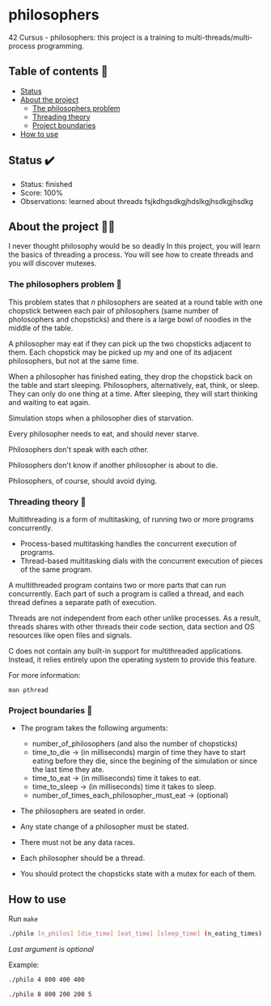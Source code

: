 # philosophers

42 Cursus - philosophers: this project is a training to multi-threads/multi-process programming.

## Table of contents 📑
- [Status](#status)
- [About the project](#about-the-project)
    * [The philosophers problem](#the-philosophers-problem)
    * [Threading theory](#threading-theory)
    * [Project boundaries](#project-boundaries)
- [How to use](#how-to-use)

## Status ✔️
- Status: finished
- Score: 100%
- Observations: learned about threads fsjkdhgsdkgjhdslkgjhsdkgjhsdkg

## About the project 👩‍💻

I never thought philosophy would be so deadly
In this project, you will learn the basics of threading a process. You will see how to create threads and you will discover mutexes.

### The philosophers problem 🥢

This problem states that *n* philosophers are seated at a round table with one chopstick between each pair of philosophers (same number of pholosophers and chopsticks) and there is a large bowl of noodles in the middle of the table. 

A philosopher may eat if they can pick up the two chopsticks adjacent to them. Each chopstick may be picked up my and one of its adjacent philosophers, but not at the same time. 

When a philosopher has finished eating, they drop the chopstick back on the table and start sleeping. Philosophers, alternatively, eat, think, or sleep. They can only do one thing at a time. After sleeping, they will start thinking and waiting to eat again. 

Simulation stops when a philosopher dies of starvation. 

Every philosopher needs to eat, and should never starve.

Philosophers don't speak with each other.

Philosophers don't know if another philosopher is about to die. 

Philosophers, of course, should avoid dying.


### Threading theory 🧵

Multithreading is a form of multitasking, of running two or more programs concurrently.

- Process-based multitasking handles the concurrent execution of programs.
- Thread-based multitasking dials with the concurrent execution of pieces of the same program. 

A multithreaded program contains two or more parts that can run concurrently. Each part of such a program is called a thread, and each thread defines a separate path of execution.

Threads are not independent from each other unlike processes. As a result, threads shares with other threads their code section, data section and OS resources like open files and signals.

C does not contain any built-in support for multithreaded applications. Instead, it relies entirely upon the operating system to provide this feature.

For more information:

```
man pthread
```

### Project boundaries 🔧

- The program takes the following arguments:
    * number_of_philosophers (and also the number of chopsticks)
    * time_to_die -> (in milliseconds) margin of time they have to start eating before they die, since the begining of the simulation or since the last time they ate.
    * time_to_eat -> (in milliseconds) time it takes to eat.
    * time_to_sleep -> (in milliseconds) time it takes to sleep.
    * number_of_times_each_philosopher_must_eat -> (optional)
- The philosophers are seated in order.
- Any state change of a philosopher must be stated.
- There must not be any data races.

- Each philosopher should be a thread.
- You should protect the chopsticks state with a mutex for each of them.

## How to use

Run `make`

```sh
./philo [n_philos] [die_time] [eat_time] [sleep_time] (n_eating_times)
```
*Last argument is optional*

Example:

```sh
./philo 4 800 400 400
```

```sh
./philo 8 800 200 200 5
```

##
